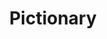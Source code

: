 ---
extends: _layouts.event
section: null
title: Pictionary
quote:
    text: |-
        The canvas thereby stands alone<br>
        Waiting for your creative tone<br>
        Pump in all quirkiness, therefore<br>
        Be quick, smart to DRAW N SCORE
description: |-
    Pictionary, a battle where your pen is actually mightier than any sword.
    Just load your bullets of creativity, exercise your witty brain and get ready to pull off 'THE SHELDON' in you.
islive: false
isover: false
isnontech: true
isfunlearn: true
image: https://4.bp.blogspot.com/-Kwu49LImCF4/WonkLxGFgzI/AAAAAAAAAJo/4LRVuBFVbcwHMOaoedDSVKcDyhIdZb5rACLcBGAs/s1600/pictionary.png
details:
    - It is a non-technical event that will be held for the entire 2 days.
    - People who wish to play can deposit a minimal amount of Rs 10 for every new time.
    - You will be given a word from any domain, and will be required to explain that, by drawing anything related to the same on the board, to the audience in a time span of 2 minutes.
    - Prompting or adopting any illegal means can lead to disqualification.
    - So, let the artist inside you play and win exciting PRIZES.
    - 'Registration fee: Rs. 10/-'
---